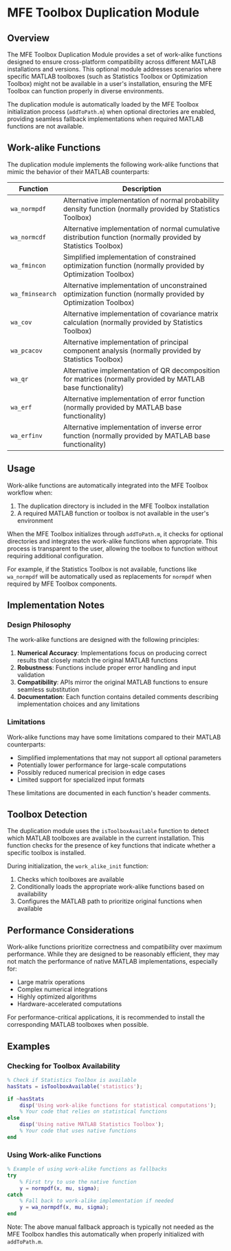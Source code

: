 # MFE Toolbox Duplication Module

## Overview

The MFE Toolbox Duplication Module provides a set of work-alike functions designed to ensure cross-platform compatibility across different MATLAB installations and versions. This optional module addresses scenarios where specific MATLAB toolboxes (such as Statistics Toolbox or Optimization Toolbox) might not be available in a user's installation, ensuring the MFE Toolbox can function properly in diverse environments.

The duplication module is automatically loaded by the MFE Toolbox initialization process (`addToPath.m`) when optional directories are enabled, providing seamless fallback implementations when required MATLAB functions are not available.

## Work-alike Functions

The duplication module implements the following work-alike functions that mimic the behavior of their MATLAB counterparts:

| Function | Description |
|----------|------------|
| `wa_normpdf` | Alternative implementation of normal probability density function (normally provided by Statistics Toolbox) |
| `wa_normcdf` | Alternative implementation of normal cumulative distribution function (normally provided by Statistics Toolbox) |
| `wa_fmincon` | Simplified implementation of constrained optimization function (normally provided by Optimization Toolbox) |
| `wa_fminsearch` | Alternative implementation of unconstrained optimization function (normally provided by Optimization Toolbox) |
| `wa_cov` | Alternative implementation of covariance matrix calculation (normally provided by Statistics Toolbox) |
| `wa_pcacov` | Alternative implementation of principal component analysis (normally provided by Statistics Toolbox) |
| `wa_qr` | Alternative implementation of QR decomposition for matrices (normally provided by MATLAB base functionality) |
| `wa_erf` | Alternative implementation of error function (normally provided by MATLAB base functionality) |
| `wa_erfinv` | Alternative implementation of inverse error function (normally provided by MATLAB base functionality) |

## Usage

Work-alike functions are automatically integrated into the MFE Toolbox workflow when:

1. The duplication directory is included in the MFE Toolbox installation
2. A required MATLAB function or toolbox is not available in the user's environment

When the MFE Toolbox initializes through `addToPath.m`, it checks for optional directories and integrates the work-alike functions when appropriate. This process is transparent to the user, allowing the toolbox to function without requiring additional configuration.

For example, if the Statistics Toolbox is not available, functions like `wa_normpdf` will be automatically used as replacements for `normpdf` when required by MFE Toolbox components.

## Implementation Notes

### Design Philosophy

The work-alike functions are designed with the following principles:

1. **Numerical Accuracy**: Implementations focus on producing correct results that closely match the original MATLAB functions
2. **Robustness**: Functions include proper error handling and input validation
3. **Compatibility**: APIs mirror the original MATLAB functions to ensure seamless substitution
4. **Documentation**: Each function contains detailed comments describing implementation choices and any limitations

### Limitations

Work-alike functions may have some limitations compared to their MATLAB counterparts:

- Simplified implementations that may not support all optional parameters
- Potentially lower performance for large-scale computations
- Possibly reduced numerical precision in edge cases
- Limited support for specialized input formats

These limitations are documented in each function's header comments.

## Toolbox Detection

The duplication module uses the `isToolboxAvailable` function to detect which MATLAB toolboxes are available in the current installation. This function checks for the presence of key functions that indicate whether a specific toolbox is installed.

During initialization, the `work_alike_init` function:

1. Checks which toolboxes are available
2. Conditionally loads the appropriate work-alike functions based on availability
3. Configures the MATLAB path to prioritize original functions when available

## Performance Considerations

Work-alike functions prioritize correctness and compatibility over maximum performance. While they are designed to be reasonably efficient, they may not match the performance of native MATLAB implementations, especially for:

- Large matrix operations
- Complex numerical integrations
- Highly optimized algorithms
- Hardware-accelerated computations

For performance-critical applications, it is recommended to install the corresponding MATLAB toolboxes when possible.

## Examples

### Checking for Toolbox Availability

```matlab
% Check if Statistics Toolbox is available
hasStats = isToolboxAvailable('statistics');

if ~hasStats
    disp('Using work-alike functions for statistical computations');
    % Your code that relies on statistical functions
else
    disp('Using native MATLAB Statistics Toolbox');
    % Your code that uses native functions
end
```

### Using Work-alike Functions

```matlab
% Example of using work-alike functions as fallbacks
try
    % First try to use the native function
    y = normpdf(x, mu, sigma);
catch
    % Fall back to work-alike implementation if needed
    y = wa_normpdf(x, mu, sigma);
end
```

Note: The above manual fallback approach is typically not needed as the MFE Toolbox handles this automatically when properly initialized with `addToPath.m`.